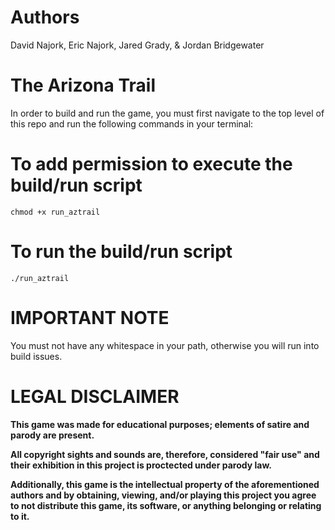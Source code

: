 # **Authors**
David Najork, Eric Najork, Jared Grady, & Jordan Bridgewater

# The Arizona Trail
In order to build and run the game, you must first navigate to the top level of
this repo and run the following commands in your terminal:

# To add permission to execute the build/run script
`chmod +x run_aztrail`

# To run the build/run script
`./run_aztrail`

# IMPORTANT NOTE
You must not have any whitespace in your path, otherwise you will run into build issues.

# **LEGAL DISCLAIMER**
**This game was made for educational purposes; elements of satire and parody are present.**

**All copyright sights and sounds are, therefore, considered "fair use" and their exhibition in this project is proctected under parody law.**

**Additionally, this game is the intellectual property of the aforementioned authors and by obtaining, viewing, and/or playing this project you agree to not distribute this game, its software, or anything belonging or relating to it.**
